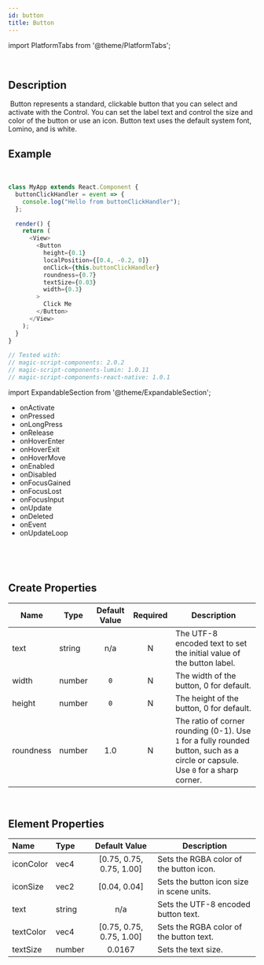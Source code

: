```yaml
---
id: button
title: Button
---
```


import PlatformTabs from '@theme/PlatformTabs';

<PlatformTabs component='button' />​

## Description
​
Button represents a standard, clickable button that you can select and activate with the Control. You can set the label text and control the size and color of the button or use an icon. Button text uses the default system font, Lomino, and is white.
​
## Example
​
```javascript
class MyApp extends React.Component {
  buttonClickHandler = event => {
    console.log("Hello from buttonClickHandler");
  };
​
  render() {
    return (
      <View>
        <Button
          height={0.1}
          localPosition={[0.4, -0.2, 0]}
          onClick={this.buttonClickHandler}
          roundness={0.7}
          textSize={0.03}
          width={0.3}
        >
          Click Me
        </Button>
      </View>
    );
  }
}
​
// Tested with:
// magic-script-components: 2.0.2
// magic-script-components-lumin: 1.0.11
// magic-script-components-react-native: 1.0.1
```

import ExpandableSection from '@theme/ExpandableSection';


<ExpandableSection title="Common Events">

<div>

<!-- ## Common Events: -->

- onActivate
- onPressed
- onLongPress
- onRelease
- onHoverEnter
- onHoverExit
- onHoverMove
- onEnabled
- onDisabled
- onFocusGained
- onFocusLost
- onFocusInput
- onUpdate
- onDeleted
- onEvent
- onUpdateLoop

</div>

</ExpandableSection>


<ExpandableSection title='Common Properties' path='content/Properties.md' />
​

​
## Create Properties

| Name      | Type   | Default Value | Required | Description                                                                                                                      |
| --------- | ------ | :-----------: | :------: | -------------------------------------------------------------------------------------------------------------------------------- |
| text      | string |      n/a      |    N     | The UTF-8 encoded text to set the initial value of the button label.                                                             |
| width     | number |      `0`      |    N     | The width of the button, 0 for default.                                                                                          |
| height    | number |      `0`      |    N     | The height of the button, 0 for default.                                                                                         |
| roundness | number |      1.0      |    N     | The ratio of corner rounding (0-1). Use `1` for a fully rounded button, such as a circle or capsule. Use `0` for a sharp corner. |

​
## Element Properties

| Name      | Type   |      Default Value       | Description                               |
| :-------- | :----- | :----------------------: | ----------------------------------------- |
| iconColor | vec4   | [0.75, 0.75, 0.75, 1.00] | Sets the RGBA color of the button icon.   |
| iconSize  | vec2   |       [0.04, 0.04]       | Sets the button icon size in scene units. |
| text      | string |           n/a            | Sets the UTF-8 encoded button text.       |
| textColor | vec4   | [0.75, 0.75, 0.75, 1.00] | Sets the RGBA color of the button text.   |
| textSize  | number |          0.0167          | Sets the text size.                       |